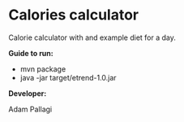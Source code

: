 # Calories calculator

Calorie calculator with and example diet for a day.

**Guide to run:**

* mvn package
* java -jar target/etrend-1.0.jar 


**Developer:**

Adam Pallagi